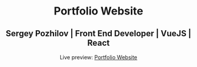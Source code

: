<h1 align="center">Portfolio Website</h1>
<h2 align="center">Sergey Pozhilov | Front End Developer | VueJS | React </h2>
<p align="center">Live preview: <a href="https://pozhilov.com">Portfolio Website</a></p><br>
